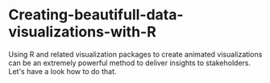 # Creating-beautifull-data-visualizations-with-R
Using R and related visualization packages to create animated visualizations can be an extremely powerful method to deliver insights to stakeholders. Let's have a look how to do that.
